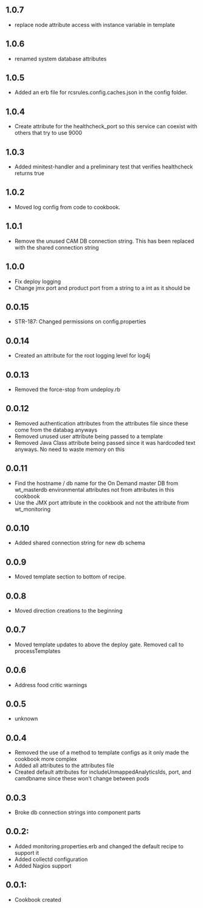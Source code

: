 ## 1.0.7
* replace node attribute access with instance variable in template

## 1.0.6
* renamed system database attributes

## 1.0.5
* Added an erb file for rcsrules.config.caches.json in the config folder.

## 1.0.4
* Create attribute for the healthcheck_port so this service can coexist with others that try to use 9000

## 1.0.3
* Added minitest-handler and a preliminary test that verifies healthcheck returns true

## 1.0.2
* Moved log config from code to cookbook.

## 1.0.1
* Remove the unused CAM DB connection string.  This has been replaced with the shared connection string

## 1.0.0
* Fix deploy logging
* Change jmx port and product port from a string to a int as it should be

## 0.0.15
* STR-187: Changed permissions on config.properties

## 0.0.14
* Created an attribute for the root logging level for log4j

## 0.0.13
* Removed the force-stop from undeploy.rb

## 0.0.12
* Removed authentication attributes from the attributes file since these come from the databag anyways
* Removed unused user attribute being passed to a template
* Removed Java Class attribute being passed since it was hardcoded text anyways.  No need to waste memory on this

## 0.0.11
* Find the hostname / db name for the On Demand master DB from wt_masterdb environmental attributes not from attributes in this cookbook
* Use the JMX port attribute in the cookbook and not the attribute from wt_monitoring

## 0.0.10
* Added shared connection string for new db schema

## 0.0.9
* Moved template section to bottom of recipe.

## 0.0.8
* Moved direction creations to the beginning

## 0.0.7
* Moved template updates to above the deploy gate. Removed call to processTemplates

## 0.0.6
* Address food critic warnings

## 0.0.5
* unknown

## 0.0.4
* Removed the use of a method to template configs as it only made the cookbook more complex
* Added all attributes to the attributes file
* Created default attributes for includeUnmappedAnalyticsIds, port, and camdbname since these won't change between pods

## 0.0.3
* Broke db connection strings into component parts

## 0.0.2:
* Added monitoring.properties.erb and changed the default recipe to support it
* Added collectd configuration
* Added Nagios support

## 0.0.1:
* Cookbook created
